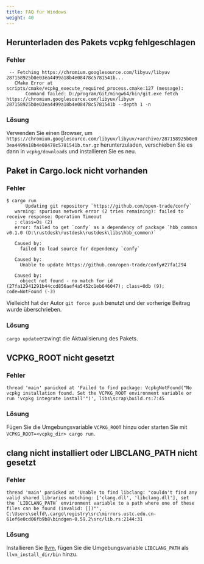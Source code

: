 ```yaml
---
title: FAQ für Windows
weight: 40
---
```


## Herunterladen des Pakets vcpkg fehlgeschlagen

### Fehler

```
 -- Fetching https://chromium.googlesource.com/libyuv/libyuv 287158925b0e03ea4499a18b4e08478c5781541b...
   CMake Error at scripts/cmake/vcpkg_execute_required_process.cmake:127 (message):
       Command failed: D:/program/Git/mingw64/bin/git.exe fetch https://chromium.googlesource.com/libyuv/libyuv 287158925b0e03ea4499a18b4e08478c5781541b --depth 1 -n
```

### Lösung

Verwenden Sie einen Browser, um `https://chromium.googlesource.com/libyuv/libyuv/+archive/287158925b0e03ea4499a18b4e08478c5781541b.tar.gz` herunterzuladen, verschieben Sie es dann in `vcpkg/downloads` und installieren Sie es neu.



## Paket in Cargo.lock nicht vorhanden

### Fehler

```
$ cargo run
       Updating git repository `https://github.com/open-trade/confy`
   warning: spurious network error (2 tries remaining): failed to receive response: Operation Timeout
   ; class=Os (2)
   error: failed to get `confy` as a dependency of package `hbb_common v0.1.0 (D:\rustdesk\rustdesk\rustdesk\libs\hbb_common)`

   Caused by:
     failed to load source for dependency `confy`

   Caused by:
     Unable to update https://github.com/open-trade/confy#27fa1294

   Caused by:
     object not found - no match for id (27fa12941291b44ccd856aef4a5452c1eb646047); class=Odb (9); code=NotFound (-3)
```

Vielleicht hat der Autor `git force push` benutzt und der vorherige Beitrag wurde überschrieben.

### Lösung

`cargo update`erzwingt die Aktualisierung des Pakets.



## VCPKG_ROOT nicht gesetzt

### Fehler

```
thread 'main' panicked at 'Failed to find package: VcpkgNotFound("No vcpkg installation found. Set the VCPKG_ROOT environment variable or run 'vcpkg integrate install'")', libs\scrap\build.rs:7:45
```

### Lösung

Fügen Sie die Umgebungsvariable `VCPKG_ROOT` hinzu oder starten Sie mit `VCPKG_ROOT=<vcpkg_dir> cargo run`.



## clang nicht installiert oder LIBCLANG_PATH nicht gesetzt

### Fehler

```
thread 'main' panicked at 'Unable to find libclang: "couldn't find any valid shared libraries matching: ['clang.dll', 'libclang.dll'], set the `LIBCLANG_PATH` environment variable to a path where one of these files can be found (invalid: [])"', C:\Users\selfd\.cargo\registry\src\mirrors.ustc.edu.cn-61ef6e0cd06fb9b8\bindgen-0.59.2\src/lib.rs:2144:31
```

### Lösung

Installieren Sie [llvm](https://releases.llvm.org/download.html), fügen Sie die Umgebungsvariable `LIBCLANG_PATH` als `llvm_install_dir/bin` hinzu.
